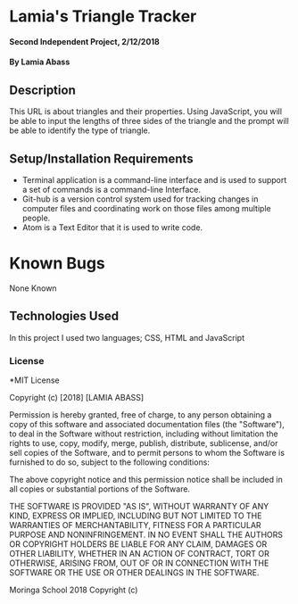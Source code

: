 # Lamia's Triangle Tracker
#### Second Independent Project, 2/12/2018
#### By **Lamia Abass**
## Description
This URL is about triangles and their properties. Using JavaScript, you will be able to input the lengths of three sides of the triangle and the prompt will be able to identify the type of triangle.
## Setup/Installation Requirements
* Terminal application is a command-line interface and is used to support a set of commands  is a command-line Interface.
* Git-hub is a version control system used for tracking changes in computer files and coordinating work on those files among multiple people.
* Atom is a Text Editor that it is used to write code.
#  Known Bugs
None Known
## Technologies Used
In this project I used two languages; CSS, HTML and JavaScript
### License
*MIT License

Copyright (c) [2018] [LAMIA ABASS]

Permission is hereby granted, free of charge, to any person obtaining a copy
of this software and associated documentation files (the "Software"), to deal
in the Software without restriction, including without limitation the rights
to use, copy, modify, merge, publish, distribute, sublicense, and/or sell
copies of the Software, and to permit persons to whom the Software is
furnished to do so, subject to the following conditions:

The above copyright notice and this permission notice shall be included in all
copies or substantial portions of the Software.

THE SOFTWARE IS PROVIDED "AS IS", WITHOUT WARRANTY OF ANY KIND, EXPRESS OR
IMPLIED, INCLUDING BUT NOT LIMITED TO THE WARRANTIES OF MERCHANTABILITY,
FITNESS FOR A PARTICULAR PURPOSE AND NONINFRINGEMENT. IN NO EVENT SHALL THE
AUTHORS OR COPYRIGHT HOLDERS BE LIABLE FOR ANY CLAIM, DAMAGES OR OTHER
LIABILITY, WHETHER IN AN ACTION OF CONTRACT, TORT OR OTHERWISE, ARISING FROM,
OUT OF OR IN CONNECTION WITH THE SOFTWARE OR THE USE OR OTHER DEALINGS IN THE
SOFTWARE.

Moringa School 2018
Copyright (c)
